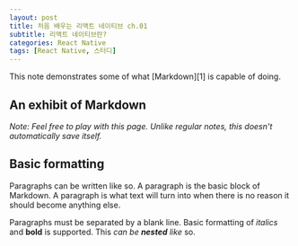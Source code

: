```yaml
---
layout: post
title: 처음 배우는 리액트 네이티브 ch.01
subtitle: 리액트 네이티브란?
categories: React Native
tags: [React Native, 스터디]
---
```


This note demonstrates some of what [Markdown][1] is capable of doing.

## An exhibit of Markdown



*Note: Feel free to play with this page. Unlike regular notes, this doesn't automatically save itself.*

## Basic formatting

Paragraphs can be written like so. A paragraph is the basic block of Markdown. A paragraph is what text will turn into when there is no reason it should become anything else.

Paragraphs must be separated by a blank line. Basic formatting of *italics* and **bold** is supported. This *can be **nested** like* so.